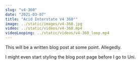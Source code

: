 ```yaml
---
slug: "v4-360"
date: "2021-03-07"
title: "Acid Interstate V4 360°"
image: ../static/images/v4-360.jpg
video: ../static/videos/v4-360.mp4
videoLooping: ../static/videos/v4-360_loop.mp4
---
```


This will be a written blog post at some point. Allegedly.

I might even start styling the blog post page before I go to Uni.